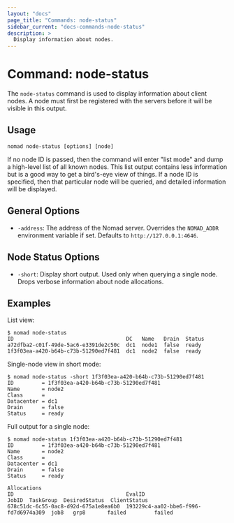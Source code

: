 ```yaml
---
layout: "docs"
page_title: "Commands: node-status"
sidebar_current: "docs-commands-node-status"
description: >
  Display information about nodes.
---
```


# Command: node-status

The `node-status` command is used to display information about client nodes. A
node must first be registered with the servers before it will be visible in this
output.

## Usage

```
nomad node-status [options] [node]
```

If no node ID is passed, then the command will enter "list mode" and dump a
high-level list of all known nodes. This list output contains less information
but is a good way to get a bird's-eye view of things. If a node ID is specified,
then that particular node will be queried, and detailed information will be
displayed.

## General Options

* `-address`: The address of the Nomad server. Overrides the `NOMAD_ADDR`
  environment variable if set. Defaults to `http://127.0.0.1:4646`.

## Node Status Options

* `-short`: Display short output. Used only when querying a single node. Drops
  verbose information about node allocations.

## Examples

List view:

```
$ nomad node-status
ID                                    DC   Name   Drain  Status
a72dfba2-c01f-49de-5ac6-e3391de2c50c  dc1  node1  false  ready
1f3f03ea-a420-b64b-c73b-51290ed7f481  dc1  node2  false  ready
```

Single-node view in short mode:

```
$ nomad node-status -short 1f3f03ea-a420-b64b-c73b-51290ed7f481
ID         = 1f3f03ea-a420-b64b-c73b-51290ed7f481
Name       = node2
Class      = 
Datacenter = dc1
Drain      = false
Status     = ready
```

Full output for a single node:

```
$ nomad node-status 1f3f03ea-a420-b64b-c73b-51290ed7f481
ID         = 1f3f03ea-a420-b64b-c73b-51290ed7f481
Name       = node2
Class      = 
Datacenter = dc1
Drain      = false
Status     = ready

Allocations
ID                                    EvalID                                JobID  TaskGroup  DesiredStatus  ClientStatus
678c51dc-6c55-0ac8-d92d-675a1e8ea6b0  193229c4-aa02-bbe6-f996-fd7d6974a309  job8   grp8       failed         failed
```

